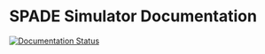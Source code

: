 # SPADE Simulator Documentation

[![Documentation Status](https://readthedocs.org/projects/spade-simulator/badge/?version=latest)](https://spade-simulator.readthedocs.io/en/latest/?badge=latest)
